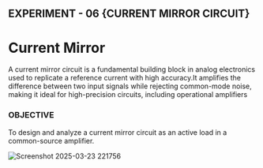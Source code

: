 ## EXPERIMENT - 06 {CURRENT MIRROR CIRCUIT}  
# Current Mirror 
A current mirror circuit is a fundamental building block in analog electronics used to replicate a reference current with high accuracy.It amplifies the difference between two input signals while rejecting common-mode noise, making it ideal for high-precision circuits, including operational amplifiers  
### OBJECTIVE
  To design and analyze a current mirror circuit as an active load in a common-source amplifier.  




  

![Screenshot 2025-03-23 221756](https://github.com/user-attachments/assets/1b47b41c-96b3-4ddb-8021-51262943ea63)
